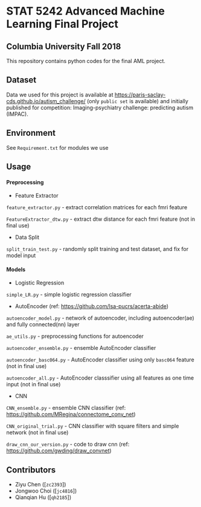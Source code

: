 # STAT 5242 Advanced Machine Learning Final Project
## Columbia University Fall 2018


This repository contains python codes for the final AML project.

## Dataset
Data we used for this project is available at https://paris-saclay-cds.github.io/autism_challenge/ (only `public set` is available) and initially published for competition: Imaging-psychiatry challenge: predicting autism (IMPAC). 

## Environment

See `Requirement.txt` for modules we use

## Usage

#### Preprocessing

- Feature Extractor

`feature_extractor.py` - extract correlation matrices for each fmri feature

`FeatureExtractor_dtw.py` - extract dtw distance for each fmri feature (not in final use)

- Data Split

`split_train_test.py` - randomly split training and test dataset, and fix for model input

#### Models

- Logistic Regression

`simple_LR.py` - simple logistic regression classifier

- AutoEncoder (ref: https://github.com/lsa-pucrs/acerta-abide)

`autoencoder_model.py` - network of autoencoder, including autoencoder(ae) and fully connected(nn) layer

`ae_utils.py` -  preprocessing functions for autoencoder

`autoencoder_ensemble.py` - ensemble AutoEncoder classifier

`autoencoder_basc064.py` - AutoEncoder classifier using only `basc064` feature (not in final use)

`autoencoder_all.py` - AutoEncoder classsifier using all features as one time input (not in final use)

- CNN

`CNN_ensemble.py` - ensemble CNN classifier (ref: https://github.com/MRegina/connectome_conv_net)

`CNN_original_trial.py` - CNN classifier with square filters and simple network (not in final use)

`draw_cnn_our_version.py` - code to draw cnn (ref: https://github.com/gwding/draw_convnet)


## Contributors
- Ziyu Chen ([`zc2393`])
- Jongwoo Choi ([`jc4816`])
- Qianqian Hu ([`qh2185`])


